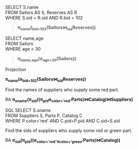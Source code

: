 
>
SELECT S.name  
FROM   Sailors AS S, Reserves AS R  
WHERE  S.sid = R.sid AND R.bid = 102  

> **π<sub>name</sub>(<sub>bid=102</sub>(Sailors⋈<sub>sid</sub>Reserves))**


>  
SELECT name,age   
FROM Sailors  
WHERE age < 30  

> **π<sub>name,age</sub>(σ<sub>age<30</sub>(Sailors))**


Projection

**π<sub>name</sub>(σ<sub>bid=102</sub>(Sailors⋈<sub>sid</sub>Reserves))**

Find the names of suppliers who supply some red part. 

RA    **π<sub>sname</sub>(π<sub>sid</sub>((π<sub>pid</sub>σ<sub>color='red'</sub>Parts)⋈Catalog)⋈Suppliers)**

SQL   SELECT S.sname  
      FROM Suppliers S, Parts P, Catalog C   
      WHERE P.color=’red’ AND C.pid=P.pid AND C.sid=S.sid  
      
Find the sids of suppliers who supply some red or green part. 

RA    **π<sub>sid</sub>(π<sub>pid</sub>((σ<sub>color='red'Vcolor='green'</sub>Parts)⋈Catalog))** 
      


